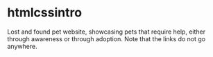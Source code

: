 # htmlcssintro
Lost and found pet website, showcasing pets that require help, either through awareness or through adoption. 
Note that the links do not go anywhere.
